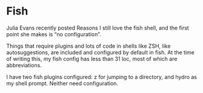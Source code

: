 # Fish
Julia Evans recently posted Reasons I still love the fish shell, and the first point she makes is “no configuration”.

Things that require plugins and lots of code in shells like ZSH, like autosuggestions, are included and configured by default in fish. At the time of writing this, my fish config has less than 31 loc, most of which are abbreviations.

I have two fish plugins configured: z for jumping to a directory, and hydro as my shell prompt. Neither need configuration.

